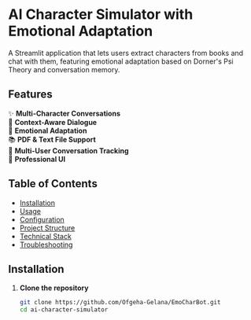 # AI Character Simulator with Emotional Adaptation

<!-- ![Project Banner](https://via.placeholder.com/1200x400?text=AI+Character+Simulator+with+Emotional+Adaptation) -->

A Streamlit application that lets users extract characters from books and chat with them, featuring emotional adaptation based on Dorner's Psi Theory and conversation memory.

## Features

✨ **Multi-Character Conversations**  
💬 **Context-Aware Dialogue**  
🧠 **Emotional Adaptation**  
📚 **PDF & Text File Support**  
👥 **Multi-User Conversation Tracking**  
🎨 **Professional UI**

## Table of Contents

- [Installation](#installation)
- [Usage](#usage)
- [Configuration](#configuration)
- [Project Structure](#project-structure)
- [Technical Stack](#technical-stack)
- [Troubleshooting](#troubleshooting)
<!-- - [License](#license) -->

## Installation

1. **Clone the repository**
   ```bash
   git clone https://github.com/Ofgeha-Gelana/EmoCharBot.git
   cd ai-character-simulator
